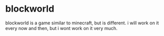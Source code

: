 # blockworld
 blockworld is a game similar to minecraft, but is different. i will work on it every now and then, but i wont work on it very much.

